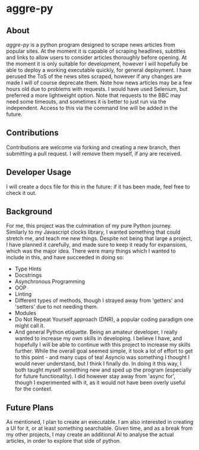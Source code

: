 # aggre-py
 
## About
_aggre-py_ is a python program designed to scrape news articles from popular sites. At the moment it is capable of scraping headlines, subtitles and links to allow users to consider articles thoroughly before opening. At the moment it is only suitable for development, however I will hopefully be able to deploy a working executable quickly, for general deployment.
I have perused the ToS of the news sites scraped, however if any changes are made I will of course deprecate them. 
Note how news articles may be a few hours old due to problems with requests. I would have used Selenium, but preferred a more lightweight option.
Note that requests to the BBC may need some timeouts, and sometimes it is better to just run via the independent. Access to this via the command line will be added in the future.

## Contributions
Contributions are welcome via forking and creating a new branch, then submitting a pull request. I will remove them myself, if any are received.

## Developer Usage
I will create a docs file for this in the future: if it has been made, feel free to check it out.

## Background
For me, this project was the culmination of my pure Python journey. Similarly to my Javascript clocks library, I wanted something that could stretch me, and teach me new things. Despite not being that large a project, I have planned it carefully, and made sure to keep it ready for expansions, which was the major idea. There were many things which I wanted to include in this, and have succeeded in doing so:
- Type Hints
- Docstrings
- Asynchronous Programming
- OOP
- Linting
- Different types of methods, though I strayed away from 'getters' and 'setters' due to not needing them.
- Modules
- Do Not Repeat Yourself approach (DNR), a popular coding paradigm one might call it.
- And general Python etiquette.
Being an amateur developer, I really wanted to increase my own skills in developing. I believe I have, and hopefully I will be able to continue with this project to increase my skills further. While the overall goal seemed simple, it took a lot of effort to get to this point - and many cups of tea! Asyncio was something I thought I would never understand, but I think I finally do. In doing it this way, I both taught myself something new and sped up the program (especially for future functionality). I did however stay away from 'async for', though I experimented with it, as it would not have been overly useful for the context.

## Future Plans
As mentioned, I plan to create an executable. I am also interested in creating a UI for it, or at least something searchable. Given time, and as a break from my other projects, I may create an additional AI to analyse the actual articles, in order to explore that side of python.